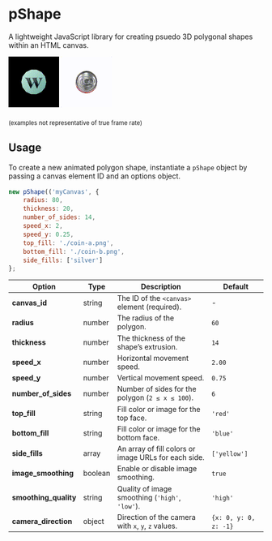 # pShape

A lightweight JavaScript library for creating psuedo 3D polygonal shapes within an HTML canvas. 

![Looping GIF](https://raw.githubusercontent.com/blkbzt/pShapes/41a5e0dad09a2dd8a4c4ecb0de6995f06fa7a2f2/example-1.gif)
![Looping GIF](https://raw.githubusercontent.com/blkbzt/pShapes/b289b5c4199a8e9e601103a3eb3c04485bfa85e4/example-2.gif)

<sub>(examples not representative of true frame rate)</sub>

## Usage

To create a new animated polygon shape, instantiate a `pShape` object by passing a canvas element ID and an options object.

```js
new pShape(('myCanvas', {
    radius: 80,
    thickness: 20,
    number_of_sides: 14,
    speed_x: 2,
    speed_y: 0.25,
    top_fill: './coin-a.png',
    bottom_fill: './coin-b.png',
    side_fills: ['silver']
};
```

| Option             | Type     | Description                                                                                   | Default               |
|--------------------|----------|-----------------------------------------------------------------------------------------------|-----------------------|
| **canvas_id**      | string   | The ID of the `<canvas>` element (required).                                                  | -                     |
| **radius**         | number   | The radius of the polygon.                                                                     | `60`                  |
| **thickness**      | number   | The thickness of the shape’s extrusion.                                                        | `14`                  |
| **speed_x**        | number   | Horizontal movement speed.                                                                     | `2.00`                |
| **speed_y**        | number   | Vertical movement speed.                                                                       | `0.75`                |
| **number_of_sides**| number   | Number of sides for the polygon (`2 ≤ x ≤ 100`).                                        | `6`                   |
| **top_fill**       | string   | Fill color or image for the top face.                                                          | `'red'`               |
| **bottom_fill**    | string   | Fill color or image for the bottom face.                                                       | `'blue'`              |
| **side_fills**     | array    | An array of fill colors or image URLs for each side.                                           | `['yellow']`          |
| **image_smoothing**| boolean  | Enable or disable image smoothing.                                                             | `true`                |
| **smoothing_quality** | string | Quality of image smoothing (`'high'`, `'low'`).                                                | `'high'`              |
| **camera_direction**| object  | Direction of the camera with `x`, `y`, `z` values.                                             | `{x: 0, y: 0, z: -1}` |
